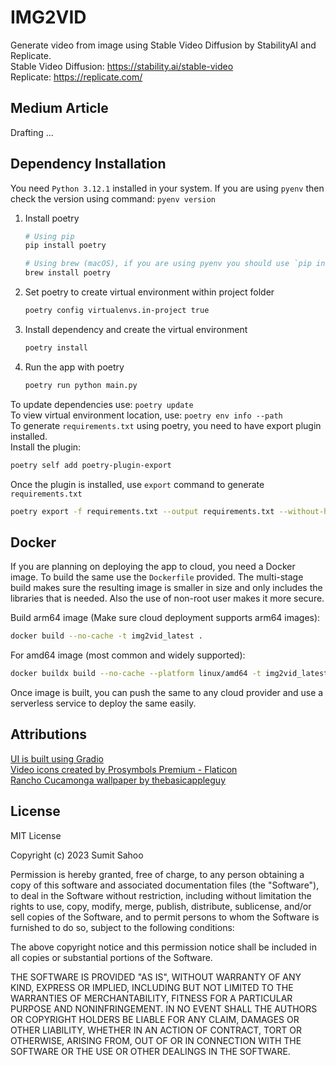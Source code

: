 # IMG2VID
Generate video from image using Stable Video Diffusion by StabilityAI and Replicate.<br>
Stable Video Diffusion: https://stability.ai/stable-video<br>
Replicate: https://replicate.com/

## Medium Article
Drafting ...

## Dependency Installation

You need `Python 3.12.1` installed in your system. If you are using `pyenv` then check the version using command: `pyenv version`

1. Install poetry
    ```bash
    # Using pip
    pip install poetry
    
    # Using brew (macOS), if you are using pyenv you should use `pip install poetry`
    brew install poetry
    ```
2. Set poetry to create virtual environment within project folder
    ```bash
    poetry config virtualenvs.in-project true
    ```
3. Install dependency and create the virtual environment
    ```bash
    poetry install
    ``` 
4. Run the app with poetry
    ```python
    poetry run python main.py
    ```
To update dependencies use: `poetry update`<br>
To view virtual environment location, use: `poetry env info --path`<br>
To generate `requirements.txt` using poetry, you need to have export plugin installed.<br>
Install the plugin:
```bash
poetry self add poetry-plugin-export
```
Once the plugin is installed, use `export` command to generate `requirements.txt`
```bash
poetry export -f requirements.txt --output requirements.txt --without-hashes
```

## Docker

If you are planning on deploying the app to cloud, you need a Docker image. To build the same use the `Dockerfile` provided. The multi-stage build makes sure the resulting image is smaller in size and only includes the libraries that is needed. Also the use of non-root user makes it more secure.<br>

Build arm64 image (Make sure cloud deployment supports arm64 images):
```bash
docker build --no-cache -t img2vid_latest .
```
For amd64 image (most common and widely supported):
```bash
docker buildx build --no-cache --platform linux/amd64 -t img2vid_latest .
```

Once image is built, you can push the same to any cloud provider and use a serverless service to deploy the same easily.

## Attributions
<a href="https://www.gradio.app/" title="gradio ui">UI is built using Gradio</a><br>
<a href="https://www.flaticon.com/free-icons/video" title="video icons">Video icons created by Prosymbols Premium - Flaticon</a><br>
<a href="https://basicappleguy.com/basicappleblog/os-x-rancho-cucamonga" title="wallpaper">Rancho Cucamonga wallpaper by thebasicappleguy</a>

## License

MIT License

Copyright (c) 2023 Sumit Sahoo

Permission is hereby granted, free of charge, to any person obtaining a copy
of this software and associated documentation files (the "Software"), to deal
in the Software without restriction, including without limitation the rights
to use, copy, modify, merge, publish, distribute, sublicense, and/or sell
copies of the Software, and to permit persons to whom the Software is
furnished to do so, subject to the following conditions:

The above copyright notice and this permission notice shall be included in
all copies or substantial portions of the Software.

THE SOFTWARE IS PROVIDED "AS IS", WITHOUT WARRANTY OF ANY KIND, EXPRESS OR
IMPLIED, INCLUDING BUT NOT LIMITED TO THE WARRANTIES OF MERCHANTABILITY,
FITNESS FOR A PARTICULAR PURPOSE AND NONINFRINGEMENT. IN NO EVENT SHALL THE
AUTHORS OR COPYRIGHT HOLDERS BE LIABLE FOR ANY CLAIM, DAMAGES OR OTHER
LIABILITY, WHETHER IN AN ACTION OF CONTRACT, TORT OR OTHERWISE, ARISING FROM,
OUT OF OR IN CONNECTION WITH THE SOFTWARE OR THE USE OR OTHER DEALINGS IN
THE SOFTWARE.
